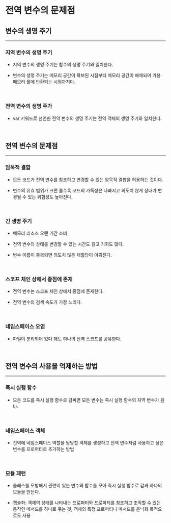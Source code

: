 # 전역 변수의 문제점

## 변수의 생명 주기
<hr>

### 지역 변수의 생명 주기


- 지역 변수의 생명 주기는 함수의 생명 주기와 일치한다.

- 변수의 생명 주기는 메모리 공간이 확보된 시점부터 메모리 공간이 해제되어 가용 메모리 풀에 반환되는 시점까지다.

<br>

### 전역 변수의 생명 주가

- var 키워드로 선언한 전역 변수의 생명 주기는 전역 객체의 생명 주기와 일치한다.

<br>

## 전역 변수의 문제점
<hr>

### 암묵적 결합

- 모든 코드가 전역 변수를 참조하고 변경할 수 있는 암묵적 결합을 허용하는 것이다.

- 변수의 유효 범위가 크면 클수록 코드의 가독성은 나빠지고 의도치 않게 상태가 변경될 수 있는 위험성도 높아진다.

<br>

### 긴 생명 주기

- 메모리 리소스 오랜 기간 소비

- 전역 변수의 상태를 변경할 수 있는 시간도 길고 기회도 많다.

- 변수 이름이 중복되면 의도치 않은 재할당이 이뤄진다.

<br>

### 스코프 체인 상에서 종점에 존재

- 전역 변수는 스코프 체인 상에서 종점에 존재한다.

- 전역 변수의 검색 속도가 가장 느리다.

<br>

### 네임스페이스 오염

- 파일이 분리되어 있다 해도 하나의 전역 스코프를 공유한다.

<br>

## 전역 변수의 사용을 억제하는 방법
<hr>

### 즉시 실행 함수

- 모든 코드를 즉시 실행 함수로 감싸면 모든 변수는 즉시 실행 함수의 지역 변수가 된다.

<br>

### 네임스페이스 객체

- 전역에 네임스페이스 역할을 담당할 객체를 생성하고 전역 변수처럼 사용하고 싶은 변수를 프로퍼티로 추가하는 방법

<br>

### 모듈 패턴

- 클래스를 모방해서 관련이 있는 변수와 함수를 모아 즉시 실행 함수로 감싸 하나의 모듈을 만든다.

- 캡슐화: 객체의 상태를 나타내는 프로퍼티와 프로퍼티를 참조하고 조작할 수 있는 동작인 메서드를 하나로 묶는 것, 객체의 특정 프로퍼티나 메서드를 은닉화 목적으로도 사용

